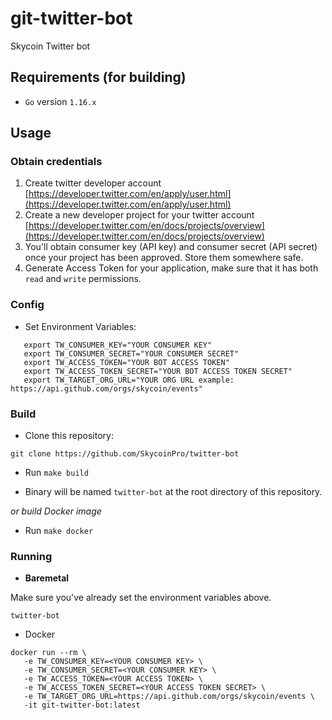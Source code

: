 # git-twitter-bot

Skycoin Twitter bot

## Requirements (for building)

- `Go` version `1.16.x`

## Usage

### Obtain credentials

1. Create twitter developer
   account [https://developer.twitter.com/en/apply/user.html](https://developer.twitter.com/en/apply/user.html)
2. Create a new developer project for your twitter
   account [https://developer.twitter.com/en/docs/projects/overview](https://developer.twitter.com/en/docs/projects/overview)
3. You'll obtain consumer key (API key) and consumer secret (API secret) once your project has been approved. Store them
   somewhere safe.
4. Generate Access Token for your application, make sure that it has both `read` and `write` permissions.

### Config

- Set Environment Variables:

```
   export TW_CONSUMER_KEY="YOUR CONSUMER KEY"
   export TW_CONSUMER_SECRET="YOUR CONSUMER SECRET"
   export TW_ACCESS_TOKEN="YOUR BOT ACCESS TOKEN"
   export TW_ACCESS_TOKEN_SECRET="YOUR BOT ACCESS TOKEN SECRET"
   export TW_TARGET_ORG_URL="YOUR ORG URL example: https://api.github.com/orgs/skycoin/events"
```

### Build

- Clone this repository:

```
git clone https://github.com/SkycoinPro/twitter-bot
```

- Run `make build`

- Binary will be named `twitter-bot` at the root directory of this repository.

*or build Docker image*

- Run `make docker`

### Running

- **Baremetal**

Make sure you've already set the environment variables above.

```
twitter-bot
```

- Docker

```
docker run --rm \
   -e TW_CONSUMER_KEY=<YOUR CONSUMER KEY> \
   -e TW_CONSUMER_SECRET=<YOUR CONSUMER KEY> \
   -e TW_ACCESS_TOKEN=<YOUR ACCESS TOKEN> \
   -e TW_ACCESS_TOKEN_SECRET=<YOUR ACCESS TOKEN SECRET> \
   -e TW_TARGET_ORG_URL=https://api.github.com/orgs/skycoin/events \
   -it git-twitter-bot:latest
```